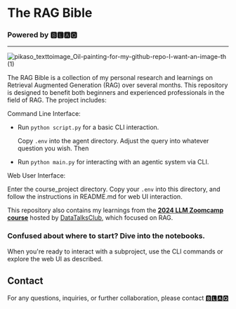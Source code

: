 # **The RAG Bible**

### Powered by 🅱🅻🅰🆀
-----------------------------------------------------------
![pikaso_texttoimage_Oil-painting-for-my-github-repo-I-want-an-image-th (1)](https://github.com/user-attachments/assets/f49142b6-72f2-4e2e-ac6e-58b4e4ba7db8)





The RAG Bible is a collection of my personal research and learnings on Retrieval Augmented Generation (RAG) over several months. This repository is designed to benefit both beginners and experienced professionals in the field of RAG. The project includes:

Command Line Interface:

* Run ```python script.py``` for a basic CLI interaction.

  Copy ```.env``` into the agent directory. Adjust the query into whatever question you wish. Then
* Run ```python main.py``` for interacting with an agentic system via CLI. 
  
Web User Interface:

Enter the course_project directory. Copy your ```.env``` into this directory, and follow the instructions in README.md for web UI interaction.


This repository also contains my learnings from the [**2024 LLM Zoomcamp course**](https://github.com/DataTalksClub/llm-zoomcamp.git) hosted by [DataTalksClub](https://courses.datatalks.club/llm-zoomcamp-2024/), which focused on RAG. 

### Confused about where to start? Dive into the notebooks. 

When you're ready to interact with a subproject, use the CLI commands or explore the web UI as described.


  
## **Contact**
For any questions, inquiries, or further collaboration, please contact [🅱🅻🅰🆀](https://www.linkedin.com/in/chinonsoodiaka/)

